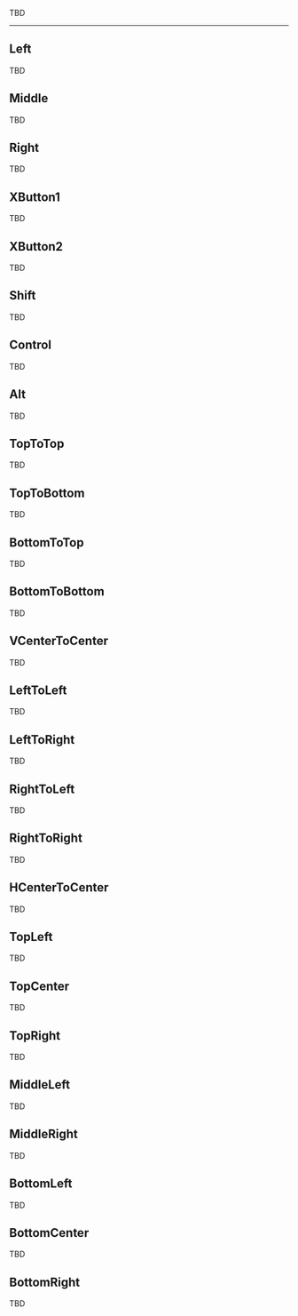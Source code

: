 TBD

___

## Left

TBD

## Middle

TBD

## Right

TBD

## XButton1

TBD

## XButton2

TBD

## Shift

TBD

## Control

TBD

## Alt

TBD

## TopToTop

TBD

## TopToBottom

TBD

## BottomToTop

TBD

## BottomToBottom

TBD

## VCenterToCenter

TBD

## LeftToLeft

TBD

## LeftToRight

TBD

## RightToLeft

TBD

## RightToRight

TBD

## HCenterToCenter

TBD

## TopLeft

TBD

## TopCenter

TBD

## TopRight

TBD

## MiddleLeft

TBD

## MiddleRight

TBD

## BottomLeft

TBD

## BottomCenter

TBD

## BottomRight

TBD